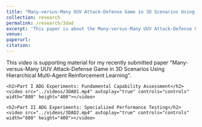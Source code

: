 ```yaml
---
title: "Many-versus-Many UUV Attack-Defense Game in 3D Scenarios Using Hierarchical Multi-Agent Reinforcement Learning"
collection: research
permalink: /research/3dad
excerpt: 'This paper is about the Many-versus-Many UUV Attack-Defense Game in 3D Scenarios Using Hierarchical Multi-Agent Reinforcement Learning'
venue:
paperurl:
citation:
---
```


<html lang="en">
<head>
    <meta charset="UTF-8">
    <meta name="viewport" content="width=device-width, initial-scale=1.0">
    <title>Supporting Material</title>
</head>
<body>
    <p>This video is supporting material for my recently submitted paper "Many-versus-Many UUV Attack-Defense Game in 3D Scenarios Using Hierarchical Multi-Agent Reinforcement Learning".</p>
    
    <h2>Part I ADG Experiments: Fundamental Capability Assessment</h2>
    <video src="../videos/3DAD1.mp4" autoplay="true" controls="controls" width="800" height="400"></video>

    <h2>Part II ADG Experiments: Specialized Performance Testing</h2>
    <video src="../videos/3DAD2.mp4" autoplay="true" controls="controls" width="800" height="400"></video>
</body>
</html>
